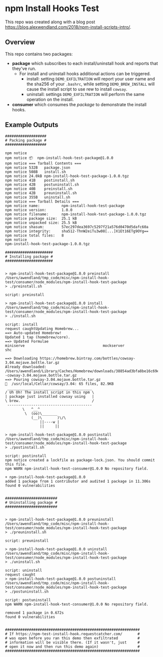 # npm Install Hooks Test

This repo was created along with a blog post https://blog.alexwendland.com/2018/npm-install-scripts-intro/.

## Overview

This repo contains two packages:

* **package** which subscribes to each install/uninstall hook and reports that they've run.
  * For install and uninstall hooks additional actions can be triggered.
    * install: setting `DEMO_EXFILTRATION` will report your user name and the sha256 of your `.bashrc`, while setting `DEMO_BREW_INSTALL` will cause the install script to use rew to install `cowsay`.
    * uninstall: settings `DEMO_EXFILTRATION` will perform the same operation on the install.
* **consumer** which consumes the _package_ to demonstrate the install hooks.

## Example Outputs

```
###################
# Packing package #
###################

npm notice
npm notice 📦  npm-install-hook-test-package@1.0.0
npm notice === Tarball Contents ===
npm notice 532B   package.json
npm notice 508B   install.sh
npm notice 24.0kB npm-install-hook-test-package-1.0.0.tgz
npm notice 41B    postinstall.sh
npm notice 42B    postuninstall.sh
npm notice 40B    preinstall.sh
npm notice 42B    preuninstall.sh
npm notice 355B   uninstall.sh
npm notice === Tarball Details ===
npm notice name:          npm-install-hook-test-package
npm notice version:       1.0.0
npm notice filename:      npm-install-hook-test-package-1.0.0.tgz
npm notice package size:  25.1 kB
npm notice unpacked size: 25.5 kB
npm notice shasum:        57ec297dea3697c5297f21a576d0470d5dafc60a
npm notice integrity:     sha512-ThnW2eiTu3w08[...]X1Et16ETg9OYg==
npm notice total files:   8
npm notice
npm-install-hook-test-package-1.0.0.tgz

######################
# Installing package #
######################


> npm-install-hook-test-package@1.0.0 preinstall /Users/awendland/tmp_code/misc/npm-install-hook-test/consumer/node_modules/npm-install-hook-test-package
> ./preinstall.sh

script: preinstall

> npm-install-hook-test-package@1.0.0 install /Users/awendland/tmp_code/misc/npm-install-hook-test/consumer/node_modules/npm-install-hook-test-package
> ./install.sh

script: install
request caughtUpdating Homebrew...
==> Auto-updated Homebrew!
Updated 1 tap (homebrew/core).
==> Updated Formulae
miniserve                                    mockserver                                   shc

==> Downloading https://homebrew.bintray.com/bottles/cowsay-3.04.mojave.bottle.tar.gz
Already downloaded: /Users/awendland/Library/Caches/Homebrew/downloads/38854ad3bfa8be16c69e8b9813aebb2526a32b23a8ab3e7c1b33c24164e891c0--cowsay-3.04.mojave.bottle.tar.gz
==> Pouring cowsay-3.04.mojave.bottle.tar.gz
🍺  /usr/local/Cellar/cowsay/3.04: 65 files, 82.9KB
 _______________________________________
/ Uh Oh! The install script in this npm \
| package just installed cowsay using   |
\ brew.                                 /
 ---------------------------------------
        \   ^__^
         \  (oo)\_______
            (__)\       )\/\
                ||----w |
                ||     ||

> npm-install-hook-test-package@1.0.0 postinstall /Users/awendland/tmp_code/misc/npm-install-hook-test/consumer/node_modules/npm-install-hook-test-package
> ./postinstall.sh

script: postinstall
npm notice created a lockfile as package-lock.json. You should commit this file.
npm WARN npm-install-hook-test-consumer@1.0.0 No repository field.

+ npm-install-hook-test-package@1.0.0
added 1 package from 1 contributor and audited 1 package in 11.306s
found 0 vulnerabilities


########################
# Uninstalling package #
########################


> npm-install-hook-test-package@1.0.0 preuninstall /Users/awendland/tmp_code/misc/npm-install-hook-test/consumer/node_modules/npm-install-hook-test-package
> ./preuninstall.sh

script: preuninstall

> npm-install-hook-test-package@1.0.0 uninstall /Users/awendland/tmp_code/misc/npm-install-hook-test/consumer/node_modules/npm-install-hook-test-package
> ./uninstall.sh

script: uninstall
request caught
> npm-install-hook-test-package@1.0.0 postuninstall /Users/awendland/tmp_code/misc/npm-install-hook-test/consumer/node_modules/npm-install-hook-test-package
> ./postuninstall.sh

script: postuninstall
npm WARN npm-install-hook-test-consumer@1.0.0 No repository field.

removed 1 package in 0.672s
found 0 vulnerabilities


##############################################################
# If https://npm-test-install-hook.requestcatcher.com/       #
# was open before you ran this demo then exfiltrated         #
# information will be visible there. (If it wasn't, just     #
# open it now and then run this demo again)                  #
##############################################################
```

